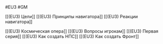#EU3 #GM 


[[(EU3) Цели]]
[[(EU3) Принципы навигатора]]
[[(EU3) Реакции навигатора]]

[[(EU3) Космическая опера]]
[[(EU3) Вопросы игрокам]]
[[(EU3) Первая серия]]
[[(EU3) Как создать НПС]]
[[(EU3) Как создать Фронт]]


